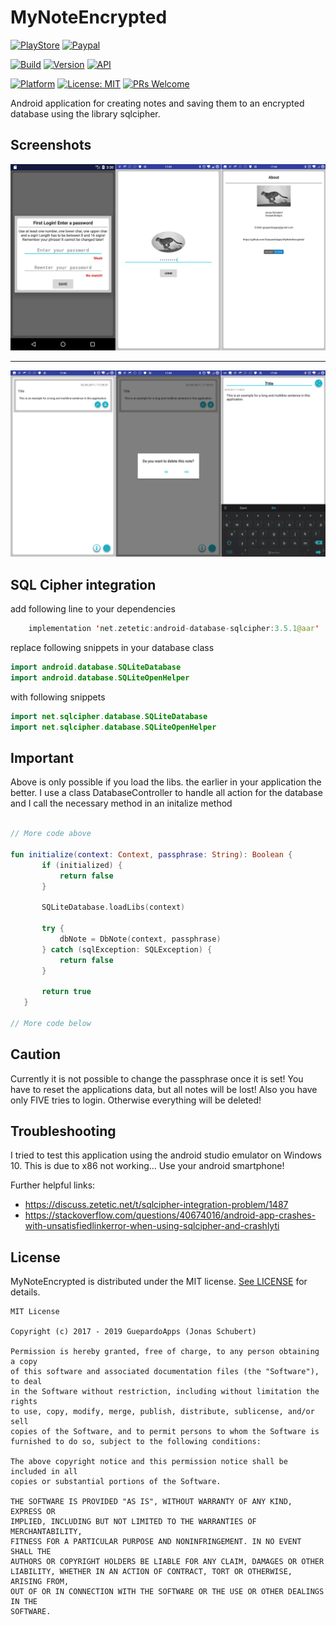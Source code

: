 # MyNoteEncrypted

[![PlayStore](https://img.shields.io/badge/PlayStore-MyNoteEncrypted-blue.svg)](https://play.google.com/store/apps/details?id=guepardoapps.mynoteencrypted)
[![Paypal](https://img.shields.io/badge/paypal-donate-blue.svg)](https://www.paypal.me/GuepardoApps)

[![Build](https://img.shields.io/badge/build-success-green.svg)](./releases)
[![Version](https://img.shields.io/badge/version-1.2.0.190525-blue.svg)](./releases)
[![API](https://img.shields.io/badge/API-26+-blue.svg)](https://android-arsenal.com/api?level=26)

[![Platform](https://img.shields.io/badge/platform-Android-blue.svg)](https://www.android.com)
[![License: MIT](https://img.shields.io/badge/License-MIT-blue.svg)](https://opensource.org/licenses/MIT)
[![PRs Welcome](https://img.shields.io/badge/PRs-welcome-brightgreen.svg)](http://makeapullrequest.com)

Android application for creating notes and saving them to an encrypted database using the library sqlcipher.

## Screenshots

![alt tag](screenshots/header_001.png)
___________________________________

![alt tag](screenshots/header_002.png)

## SQL Cipher integration

add following line to your dependencies

```kotlin
    implementation 'net.zetetic:android-database-sqlcipher:3.5.1@aar'
```

replace following snippets in your database class

```kotlin
import android.database.SQLiteDatabase
import android.database.SQLiteOpenHelper
```

with following snippets

```kotlin
import net.sqlcipher.database.SQLiteDatabase
import net.sqlcipher.database.SQLiteOpenHelper
```

## Important

Above is only possible if you load the libs. the earlier in your application the better.
I use a class DatabaseController to handle  all action for the database and I call the necessary method in an initalize method

```kotlin

// More code above

fun initialize(context: Context, passphrase: String): Boolean {
       if (initialized) {
           return false
       }

       SQLiteDatabase.loadLibs(context)

       try {
           dbNote = DbNote(context, passphrase)
       } catch (sqlException: SQLException) {
           return false
       }

       return true
   }

// More code below

```

## Caution

Currently it is not possible to change the passphrase once it is set! You have to reset the applications data, but all notes will be lost!
Also you have only FIVE tries to login. Otherwise everything will be deleted!

## Troubleshooting

I tried to test this application using the android studio emulator on Windows 10. This is due to x86 not working...
Use your android smartphone!

Further helpful links:

- https://discuss.zetetic.net/t/sqlcipher-integration-problem/1487
- https://stackoverflow.com/questions/40674016/android-app-crashes-with-unsatisfiedlinkerror-when-using-sqlcipher-and-crashlyti

## License

MyNoteEncrypted is distributed under the MIT license. [See LICENSE](LICENSE.md) for details.

```
MIT License

Copyright (c) 2017 - 2019 GuepardoApps (Jonas Schubert)

Permission is hereby granted, free of charge, to any person obtaining a copy
of this software and associated documentation files (the "Software"), to deal
in the Software without restriction, including without limitation the rights
to use, copy, modify, merge, publish, distribute, sublicense, and/or sell
copies of the Software, and to permit persons to whom the Software is
furnished to do so, subject to the following conditions:

The above copyright notice and this permission notice shall be included in all
copies or substantial portions of the Software.

THE SOFTWARE IS PROVIDED "AS IS", WITHOUT WARRANTY OF ANY KIND, EXPRESS OR
IMPLIED, INCLUDING BUT NOT LIMITED TO THE WARRANTIES OF MERCHANTABILITY,
FITNESS FOR A PARTICULAR PURPOSE AND NONINFRINGEMENT. IN NO EVENT SHALL THE
AUTHORS OR COPYRIGHT HOLDERS BE LIABLE FOR ANY CLAIM, DAMAGES OR OTHER
LIABILITY, WHETHER IN AN ACTION OF CONTRACT, TORT OR OTHERWISE, ARISING FROM,
OUT OF OR IN CONNECTION WITH THE SOFTWARE OR THE USE OR OTHER DEALINGS IN THE
SOFTWARE.
```
